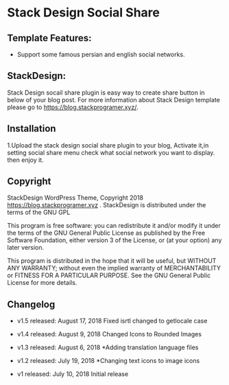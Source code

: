 # Stack Design Social Share


## Template Features:

* Support some famous persian and english social networks. 



## StackDesign:
Stack Design  socail share plugin is easy way to create share button in below of your blog post.
For more information about Stack Design  template please go to https://blog.stackprogramer.xyz/.



## Installation
1.Upload the stack design social share  plugin to your blog, Activate it,in setting  social share menu check what
 social network you want to display. then enjoy it.



## Copyright 

StackDesign WordPress Theme, Copyright 2018 https://blog.stackprogramer.xyz .
StackDesign is distributed under the terms of the GNU GPL

This program is free software: you can redistribute it and/or modify
it under the terms of the GNU General Public License as published by
the Free Software Foundation, either version 3 of the License, or
(at your option) any later version.

This program is distributed in the hope that it will be useful,
but WITHOUT ANY WARRANTY; without even the implied warranty of
MERCHANTABILITY or FITNESS FOR A PARTICULAR PURPOSE. See the
GNU General Public License for more details.


## Changelog
* v1.5 released: August 17, 2018
Fixed isrtl changed to getlocale case
* v1.4 released: August 9, 2018
Changed Icons to Rounded Images

* v1.3 released: August 6, 2018
*Adding translation language files

* v1.2 released: July 19, 2018
*Changing text icons to image icons

* v1 released: July 10, 2018
Initial release




